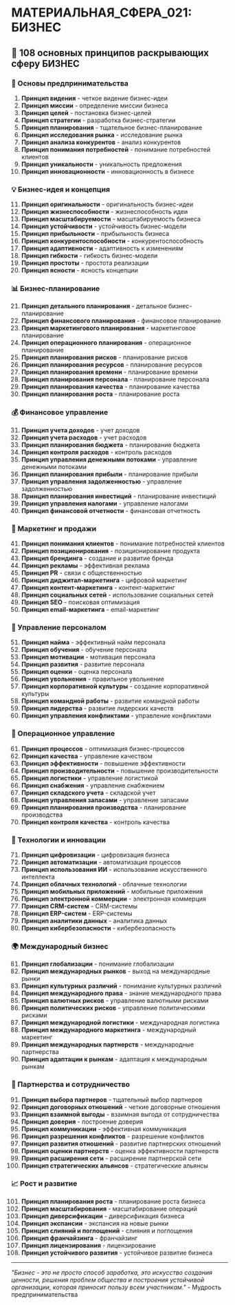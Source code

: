 # МАТЕРИАЛЬНАЯ_СФЕРА_021: БИЗНЕС

## 🌟 108 основных принципов раскрывающих сферу БИЗНЕС

### 🚀 Основы предпринимательства

1. **Принцип видения** - четкое видение бизнес-идеи
2. **Принцип миссии** - определение миссии бизнеса
3. **Принцип целей** - постановка бизнес-целей
4. **Принцип стратегии** - разработка бизнес-стратегии
5. **Принцип планирования** - тщательное бизнес-планирование
6. **Принцип исследования рынка** - исследование рынка
7. **Принцип анализа конкурентов** - анализ конкурентов
8. **Принцип понимания потребностей** - понимание потребностей клиентов
9. **Принцип уникальности** - уникальность предложения
10. **Принцип инновационности** - инновационность в бизнесе

### 💡 Бизнес-идея и концепция

11. **Принцип оригинальности** - оригинальность бизнес-идеи
12. **Принцип жизнеспособности** - жизнеспособность идеи
13. **Принцип масштабируемости** - масштабируемость бизнеса
14. **Принцип устойчивости** - устойчивость бизнес-модели
15. **Принцип прибыльности** - прибыльность бизнеса
16. **Принцип конкурентоспособности** - конкурентоспособность
17. **Принцип адаптивности** - адаптивность к изменениям
18. **Принцип гибкости** - гибкость бизнес-модели
19. **Принцип простоты** - простота реализации
20. **Принцип ясности** - ясность концепции

### 📊 Бизнес-планирование

21. **Принцип детального планирования** - детальное бизнес-планирование
22. **Принцип финансового планирования** - финансовое планирование
23. **Принцип маркетингового планирования** - маркетинговое планирование
24. **Принцип операционного планирования** - операционное планирование
25. **Принцип планирования рисков** - планирование рисков
26. **Принцип планирования ресурсов** - планирование ресурсов
27. **Принцип планирования времени** - планирование времени
28. **Принцип планирования персонала** - планирование персонала
29. **Принцип планирования качества** - планирование качества
30. **Принцип планирования роста** - планирование роста

### 💰 Финансовое управление

31. **Принцип учета доходов** - учет доходов
32. **Принцип учета расходов** - учет расходов
33. **Принцип планирования бюджета** - планирование бюджета
34. **Принцип контроля расходов** - контроль расходов
35. **Принцип управления денежными потоками** - управление денежными потоками
36. **Принцип планирования прибыли** - планирование прибыли
37. **Принцип управления задолженностью** - управление задолженностью
38. **Принцип планирования инвестиций** - планирование инвестиций
39. **Принцип управления налогами** - управление налогами
40. **Принцип финансовой отчетности** - финансовая отчетность

### 🎯 Маркетинг и продажи

41. **Принцип понимания клиентов** - понимание потребностей клиентов
42. **Принцип позиционирования** - позиционирование продукта
43. **Принцип брендинга** - создание и развитие бренда
44. **Принцип рекламы** - эффективная реклама
45. **Принцип PR** - связи с общественностью
46. **Принцип диджитал-маркетинга** - цифровой маркетинг
47. **Принцип контент-маркетинга** - контент-маркетинг
48. **Принцип социальных сетей** - использование социальных сетей
49. **Принцип SEO** - поисковая оптимизация
50. **Принцип email-маркетинга** - email-маркетинг

### 👥 Управление персоналом

51. **Принцип найма** - эффективный найм персонала
52. **Принцип обучения** - обучение персонала
53. **Принцип мотивации** - мотивация персонала
54. **Принцип развития** - развитие персонала
55. **Принцип оценки** - оценка персонала
56. **Принцип увольнения** - правильное увольнение
57. **Принцип корпоративной культуры** - создание корпоративной культуры
58. **Принцип командной работы** - развитие командной работы
59. **Принцип лидерства** - развитие лидерских качеств
60. **Принцип управления конфликтами** - управление конфликтами

### 🔧 Операционное управление

61. **Принцип процессов** - оптимизация бизнес-процессов
62. **Принцип качества** - управление качеством
63. **Принцип эффективности** - повышение эффективности
64. **Принцип производительности** - повышение производительности
65. **Принцип логистики** - управление логистикой
66. **Принцип снабжения** - управление снабжением
67. **Принцип складского учета** - складской учет
68. **Принцип управления запасами** - управление запасами
69. **Принцип планирования производства** - планирование производства
70. **Принцип контроля качества** - контроль качества

### 📱 Технологии и инновации

71. **Принцип цифровизации** - цифровизация бизнеса
72. **Принцип автоматизации** - автоматизация процессов
73. **Принцип использования ИИ** - использование искусственного интеллекта
74. **Принцип облачных технологий** - облачные технологии
75. **Принцип мобильных приложений** - мобильные приложения
76. **Принцип электронной коммерции** - электронная коммерция
77. **Принцип CRM-систем** - CRM-системы
78. **Принцип ERP-систем** - ERP-системы
79. **Принцип аналитики данных** - аналитика данных
80. **Принцип кибербезопасности** - кибербезопасность

### 🌍 Международный бизнес

81. **Принцип глобализации** - понимание глобализации
82. **Принцип международных рынков** - выход на международные рынки
83. **Принцип культурных различий** - понимание культурных различий
84. **Принцип международного права** - знание международного права
85. **Принцип валютных рисков** - управление валютными рисками
86. **Принцип политических рисков** - управление политическими рисками
87. **Принцип международной логистики** - международная логистика
88. **Принцип международного маркетинга** - международный маркетинг
89. **Принцип международных партнерств** - международные партнерства
90. **Принцип адаптации к рынкам** - адаптация к международным рынкам

### 🤝 Партнерства и сотрудничество

91. **Принцип выбора партнеров** - тщательный выбор партнеров
92. **Принцип договорных отношений** - четкие договорные отношения
93. **Принцип взаимной выгоды** - взаимная выгода от сотрудничества
94. **Принцип доверия** - построение доверия
95. **Принцип коммуникации** - эффективная коммуникация
96. **Принцип разрешения конфликтов** - разрешение конфликтов
97. **Принцип развития отношений** - развитие партнерских отношений
98. **Принцип оценки партнерств** - оценка эффективности партнерств
99. **Принцип расширения сети** - расширение партнерской сети
100. **Принцип стратегических альянсов** - стратегические альянсы

### 📈 Рост и развитие

101. **Принцип планирования роста** - планирование роста бизнеса
102. **Принцип масштабирования** - масштабирование операций
103. **Принцип диверсификации** - диверсификация бизнеса
104. **Принцип экспансии** - экспансия на новые рынки
105. **Принцип слияний и поглощений** - слияния и поглощения
106. **Принцип франчайзинга** - франчайзинг
107. **Принцип лицензирования** - лицензирование
108. **Принцип устойчивого развития** - устойчивое развитие бизнеса

---

*"Бизнес - это не просто способ заработка, это искусство создания ценности, решения проблем общества и построения устойчивой организации, которая приносит пользу всем участникам."* - Мудрость предпринимательства
